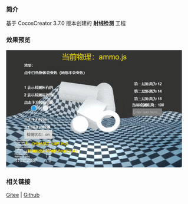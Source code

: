 ### 简介
基于 CocosCreator 3.7.0 版本创建的 **射线检测** 工程

### 效果预览
![image](../../../gif/202203/2022030421.gif)

### 相关链接
[Gitee](https://gitee.com/mirrors_cocos-creator/example-3d/blob/master/physics-3d/assets/cases/scenes) | [Github](https://github.com/cocos-creator/example-3d/blob/master/physics-3d/assets/cases/scenes)